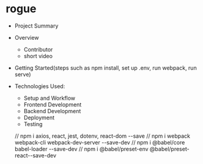 # rogue
- Project Summary
- Overview
    - Contributor
    - short video
- Getting Started(steps such as npm install, set up .env, run webpack, run serve)
- Technologies Used:
    - Setup and Workflow
    - Frontend Development
    - Backend Development
    - Deployment
    - Testing



    // npm i axios, react, jest, dotenv, react-dom --save
// npm i webpack webpack-cli webpack-dev-server --save-dev
// npm i @babel/core babel-loader --save-dev
// npm i @babel/preset-env @babel/preset-react--save-dev